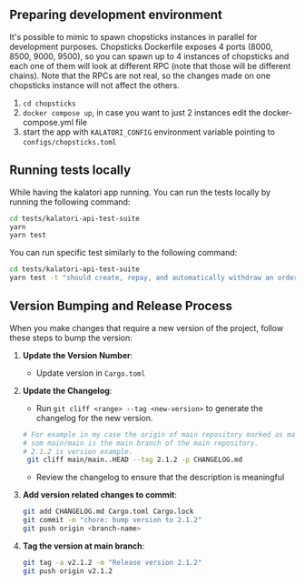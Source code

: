 ## Preparing development environment

It's possible to mimic to spawn chopsticks instances in parallel for development purposes. 
Chopsticks Dockerfile exposes 4 ports (8000, 8500, 9000, 9500), so you can spawn up to 4 instances of chopsticks and each one of them will look at different RPC (note that those will be different chains).
Note that the RPCs are not real, so the changes made on one chopsticks instance will not affect the others.

1. `cd chopsticks`
2. `docker compose up`, in case you want to just 2 instances edit the docker-compose.yml file
3. start the app with `KALATORI_CONFIG` environment variable pointing to `configs/chopsticks.toml`

## Running tests locally

While having the kalatori app running. You can run the tests locally by running the following command:

```bash
cd tests/kalatori-api-test-suite
yarn
yarn test
```

You can run specific test similarly to the following command:

```bash
cd tests/kalatori-api-test-suite
yarn test -t "should create, repay, and automatically withdraw an order in USDC"
```

## Version Bumping and Release Process

When you make changes that require a new version of the project, follow these steps to bump the version:

1. **Update the Version Number**:
    - Update version in `Cargo.toml`

2. **Update the Changelog**:
    - Run `git cliff <range> --tag <new-version>` to generate the changelog for the new version.
   ```bash
   # For example in my case the origin of main repository marked as main,
   # som main/main is the main branch of the main repository.
   # 2.1.2 is version example.  
    git cliff main/main..HEAD --tag 2.1.2 -p CHANGELOG.md 
   ```
    - Review the changelog to ensure that the description is meaningful

3. **Add version related changes to commit**:
   ```bash
   git add CHANGELOG.md Cargo.toml Cargo.lock
   git commit -m "chore: bump version to 2.1.2"
   git push origin <branch-name>
    ```

4. **Tag the version at main branch**:
    ```bash
    git tag -a v2.1.2 -m "Release version 2.1.2"
    git push origin v2.1.2
    ```


